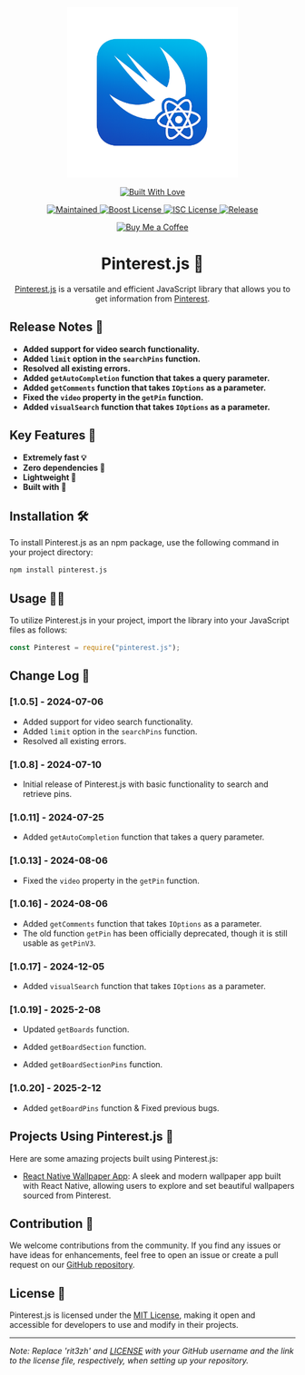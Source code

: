 <p align="center">
  <img src="./assets/swiftui-rn-logo.png" alt="App Mockup" width=300>

<p align="center">
  <a href="https://github.com/rit3zh/pinterest.js" target="_blank">
    <img src="http://forthebadge.com/images/badges/built-with-love.svg" alt="Built With Love">
  </a>
</p>

<p align="center">
  <a href="https://github.com/rit3zh/pinterest.js" target="_blank">
    <img src="https://img.shields.io/badge/Maintained%3F-yes-green.svg" alt="Maintained">
  </a>
  <a href="https://github.com/rit3zh/pinterest.js" target="_blank">
    <img src="https://img.shields.io/badge/License-Boost_1.0-lightblue.svg" alt="Boost License">
  </a>
  <a href="https://github.com/rit3zh/pinterest.js" target="_blank">
    <img src="https://img.shields.io/badge/License-ISC-blue.svg" alt="ISC License">
  </a>
  <a href="https://github.com/rit3zh/pinterest.js" target="_blank">
    <img src="https://badgen.net/github/release/rit3zh/Gladiator" alt="Release">
  </a>
</p>

<p align="center">
  <a href="https://www.buymeacoffee.com/rit3zh" target="_blank">
    <img src="https://www.buymeacoffee.com/assets/img/custom_images/yellow_img.png" alt="Buy Me a Coffee">
  </a>
</p>

<div align="center">

# Pinterest.js 📌

[Pinterest.js]() is a versatile and efficient JavaScript library that allows you to get information from [Pinterest](https://pinterest.com).

</div>

## Release Notes 📝

- **Added support for video search functionality.**
- **Added `limit` option in the `searchPins` function.**
- **Resolved all existing errors.**
- **Added `getAutoCompletion` function that takes a query parameter.**
- **Added `getComments` function that takes `IOptions` as a parameter.**
- **Fixed the `video` property in the `getPin` function.**
- **Added `visualSearch` function that takes `IOptions` as a parameter.**

## Key Features 🚀

- **Extremely fast 💡**
- **Zero dependencies 📝**
- **Lightweight 🎁**
- **Built with 🤍**

## Installation 🛠️

To install Pinterest.js as an npm package, use the following command in your project directory:

```bash
npm install pinterest.js
```

## Usage 🧑‍💻

To utilize Pinterest.js in your project, import the library into your JavaScript files as follows:

```javascript
const Pinterest = require("pinterest.js");
```

## Change Log 📜

### [1.0.5] - 2024-07-06

- Added support for video search functionality.
- Added `limit` option in the `searchPins` function.
- Resolved all existing errors.

### [1.0.8] - 2024-07-10

- Initial release of Pinterest.js with basic functionality to search and retrieve pins.

### [1.0.11] - 2024-07-25

- Added `getAutoCompletion` function that takes a query parameter.

### [1.0.13] - 2024-08-06

- Fixed the `video` property in the `getPin` function.

### [1.0.16] - 2024-08-06

- Added `getComments` function that takes `IOptions` as a parameter.
- The old function `getPin` has been officially deprecated, though it is still usable as `getPinV3`.

### [1.0.17] - 2024-12-05

- Added `visualSearch` function that takes `IOptions` as a parameter.

### [1.0.19] - 2025-2-08

- Updated `getBoards` function.

- Added `getBoardSection` function.

- Added `getBoardSectionPins` function.

### [1.0.20] - 2025-2-12

- Added `getBoardPins` function & Fixed previous bugs.

## Projects Using Pinterest.js 🌟

Here are some amazing projects built using Pinterest.js:

- [React Native Wallpaper App](https://github.com/rit3zh/react-native-wallpaper-app): A sleek and modern wallpaper app built with React Native, allowing users to explore and set beautiful wallpapers sourced from Pinterest.

## Contribution 🤝

We welcome contributions from the community. If you find any issues or have ideas for enhancements, feel free to open an issue or create a pull request on our [GitHub repository](https://github.com/TrishCX/Pinterest.js).

## License 📜

Pinterest.js is licensed under the [MIT License](https://github.com/TrishCX/Pinterest.js/blob/main/LICENSE), making it open and accessible for developers to use and modify in their projects.

---

_Note: Replace 'rit3zh' and [LICENSE](https://github.com/TrishCX/Pinterest.js/blob/main/LICENSE) with your GitHub username and the link to the license file, respectively, when setting up your repository._
